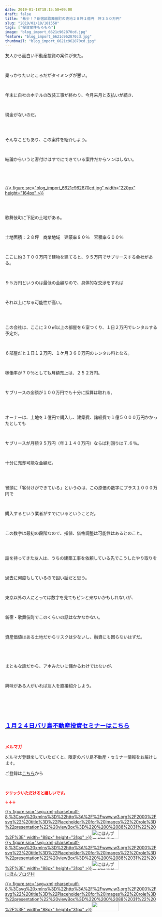 ```yaml
---
date: 2019-01-18T18:15:58+09:00
draft: false
title: "希少！？新宿区歌舞伎町の売地２８坪１億円　坪３５０万円"
slug: "2019/01/18/181558"
tags: ["投資案件もろもろ"]
image: "blog_import_6621c962870cd.jpg"
feature: "blog_import_6621c962870cd.jpg"
thumbnail: "blog_import_6621c962870cd.jpg"
---
```

<p>友人から面白い不動産投資の案件が来た。</p><p> </p><p>乗っかりたいところだがタイミングが悪い。</p><p> </p><p>年末に自社のホテルの改装工事が終わり、今月来月と支払いが続き、</p><p> </p><p>現金がないのだ。</p><p> </p><p><br/>そんなこともあり、この案件を紹介しよう。</p><p> </p><p>結論からいうと客付けはすでにできている案件だからソンはしない。</p><p> </p><p> </p><p><a href="blog_import_6621c962870cd.jpg">{{< figure src="blog_import_6621c962870cd.jpg" width="220px" height="164px" >}}</a></p><p> </p><p><br/>歌舞伎町に下記の土地がある。</p><p> </p><p>土地面積：２８坪　商業地域　建蔽率８０％　容積率６００％</p><p> </p><p>ここに約３７００万円で建物を建てると、９５万円でサブリースする会社がある。</p><p> </p><p>９５万円というのは最低の金額なので、具体的な交渉をすれば</p><p> </p><p>それ以上になる可能性が高い。</p><p> </p><p><br/>この会社は、ここに３０㎡以上の部屋を６室つくり、１日２万円でレンタルする予定だ。</p><p> </p><p>６部屋だと１日１２万円、１ケ月３６０万円のレンタル料となる。</p><p> </p><p>稼働率が７０％としても月額売上は、２５２万円。</p><p> </p><p>サブリースの金額が１００万円でも十分に採算は取れる。</p><p> </p><p><br/>オーナーは、土地を１億円で購入し、建築費、諸経費で１億５０００万円かかったとしても</p><p> </p><p>サブリースが月額９５万円（年１１４０万円）ならば利回りは７.６％。</p><p> </p><p>十分に売却可能な金額だ。</p><p> </p><p><br/>冒頭に「客付けができている」というのは、この原価の数字にプラス１０００万円で</p><p> </p><p>購入するという業者がすでにいるということだ。</p><p> </p><p>この数字は最初の段階なので、指値、価格調整は可能性はあるとのこと。</p><p> </p><p><br/>話を持ってきた友人は、うちの建築工事を依頼している先でこうしたやり取りを</p><p> </p><p>過去に何度もしているので固い話だと思う。</p><p> </p><p>東京以外の人にとっては数字を見てもピンと来ないかもしれないが、</p><p> </p><p>新宿・歌舞伎町でこのくらいの話はなかなかない。</p><p> </p><p>資産価値はある土地だからリスクは少ないし、融資にも困らないはずだ。</p><p> </p><p> </p><p>まともな話だから、アホみたいに儲かるわけではないが、</p><p> </p><p>興味がある人がいれば友人を直接紹介しよう。</p><p> </p><p> </p><p> </p><p><span style="font-size: 1.4em;"><a href="https://ameblo.jp/baliclub/entry-12432267169.html" target="_blank"><span style="color: rgb(0, 0, 255);"><span style="font-weight: bold;">１月２４日バリ島不動産投資セミナーはこちら</span></span></a></span></p><p> </p><p><span style="font-weight: bold;"><span style="color: rgb(255, 0, 0);">メルマガ</span></span></p><p>メルマガ登録をしていただくと、限定のバリ島不動産・セミナー情報をお届けします。</p><p>ご登録は<a href="f9eeVI" target="_blank">こちら</a>から</p><p style="text-align: center;"> </p><p><font color="#ff0000" size="2"><strong>クリックいただけると嬉しいです。</strong></font></p><p><font color="#ff0000" size="2"><strong>↓↓↓</strong></font></p><p><a href="ranking.html?p_cid=01260127" id="&amp;blogmura_banner" target="_blank">{{< figure src="svg+xml;charset=utf-8,%3Csvg%20xmlns%3D%22http%3A%2F%2Fwww.w3.org%2F2000%2Fsvg%22%20title%3D%22Placeholder%20for%20Images%22%20role%3D%22presentation%22%20viewBox%3D%220%200%2088%2031%22%20%2F%3E" width="88px" height="31px" >}}<noscript><img alt="にほんブログ村 その他生活ブログ 不動産投資へ" border="0" height="31" src="https://img-proxy.blog-video.jp/images?url=http%3A%2F%2Flife.blogmura.com%2Fhudousantoushi%2Fimg%2Fhudousantoushi88_31.gif" width="88"></noscript></a><br/><a href="ranking.html?p_cid=01260127" target="_blank">{{< figure src="svg+xml;charset=utf-8,%3Csvg%20xmlns%3D%22http%3A%2F%2Fwww.w3.org%2F2000%2Fsvg%22%20title%3D%22Placeholder%20for%20Images%22%20role%3D%22presentation%22%20viewBox%3D%220%200%2088%2031%22%20%2F%3E" width="88px" height="31px" >}}<noscript><img alt="にほんブログ村 海外生活ブログ バリ島情報へ" border="0" height="31" src="https://img-proxy.blog-video.jp/images?url=http%3A%2F%2Foverseas.blogmura.com%2Fbali%2Fimg%2Fbali88_31.gif" width="88"></noscript></a><br/><a href="ranking.html?p_cid=01260127" target="_blank">にほんブログ村</a></p><p><a href="link.php?1804582" title="人気ブログランキングへ">{{< figure src="svg+xml;charset=utf-8,%3Csvg%20xmlns%3D%22http%3A%2F%2Fwww.w3.org%2F2000%2Fsvg%22%20title%3D%22Placeholder%20for%20Images%22%20role%3D%22presentation%22%20viewBox%3D%220%200%2088%2031%22%20%2F%3E" width="88px" height="31px" >}}<noscript><img border="0" height="31" src="https://blog.with2.net/img/banner/banner_22.gif" width="88"></noscript></a></p><p> </p>

